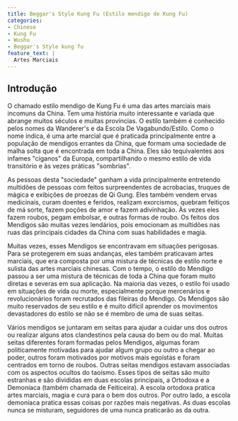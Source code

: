 ```yaml
---
title: Beggar's Style Kung Fu (Estilo mendigo de Kung Fu)
categories:
- Chinese
- Kung Fu
- Wushu 
- Beggar's Style kung fu
feature_text: |
  Artes Marciais
---
```


## Introdução

O chamado estilo mendigo de Kung Fu é uma das artes marciais mais incomuns da China. Tem uma história muito interessante e variada que abrange muitos séculos e muitas províncias. O estilo também é conhecido pelos nomes da Wanderer's e da Escola De Vagabundo/Estilo. Como o nome indica, é uma arte marcial que é praticada principalmente entre a população de mendigos errantes da China, que formam uma sociedade de malha solta que é encontrada em toda a China. Eles são tequivalentes aos infames "ciganos" da Europa, compartilhando o mesmo estilo de vida transitório e às vezes práticas "sombrias".

As pessoas desta "sociedade" ganham a vida principalmente entretendo multidões de pessoas com feitos surpreendentes de acrobacias, truques de mágica e exibições de proezas de Qi Gung. Eles também vendem ervas medicinais, curam doentes e feridos, realizam exorcismos, quebram feitiços de má sorte, fazem poções de amor e fazem adivinhação. Às vezes eles fazem roubos, pegam embolsar, e outras formas de roubo. Os feitos dos Mendigos são muitas vezes lendários, pois emocionam as multidões nas ruas das principais cidades da China com suas habilidades e magia.

Muitas vezes, esses Mendigos se encontravam em situações perigosas. Para se protegerem em suas andanças, eles também praticavam artes marciais, que era composta por uma mistura de técnicas de estilo norte e sulista das artes marciais chinesas. Com o tempo, o estilo do Mendigo passou a ser uma mistura de técnicas de toda a China que foram muito diretas e severas em sua aplicação. Na maioria das vezes, o estilo foi usado em situações de vida ou morte, especialmente porque mercenários e revolucionários foram recrutados das fileiras do Mendigo. Os Mendigos são muito reservados de seu estilo e é muito difícil aprender os movimentos devastadores do estilo se não se é membro de uma de suas seitas.

Vários mendigos se juntaram em seitas para ajudar a cuidar uns dos outros ou realizar alguns atos clandestinos pela causa do bem ou do mal. Muitas seitas diferentes foram formadas pelos Mendigos, algumas foram politicamente motivadas para ajudar algum grupo ou outro a chegar ao poder, outros foram motivados por motivos mais egoístas e foram centrados em torno de roubos. Outras seitas mendigos estavam associadas com os aspectos ocultos do taoísmo. Esses tipos de seitas são muito estranhas e são divididas em duas escolas principais, a Ortodoxa e a Demoníaca (também chamada de Feiticeira). A escola ortodoxa pratica artes marciais, magia e cura para o bem dos outros. Por outro lado, a escola demoníaca pratica essas coisas por razões mais negativas. As duas escolas nunca se misturam, seguidores de uma nunca praticarão as da outra.

